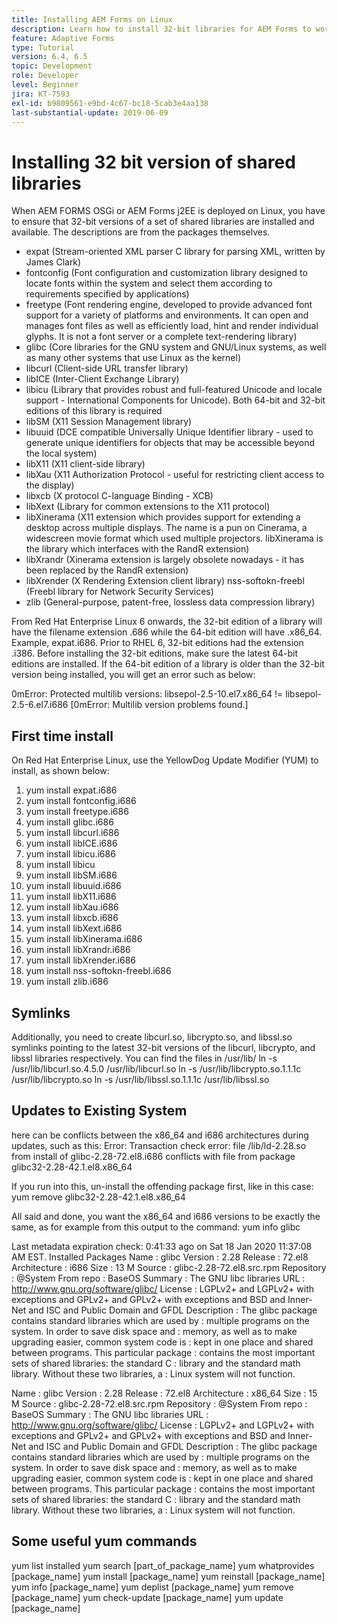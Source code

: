 ```yaml
---
title: Installing AEM Forms on Linux
description: Learn how to install 32-bit libraries for AEM Forms to work on Linux installation.
feature: Adaptive Forms
type: Tutorial
version: 6.4, 6.5
topic: Development
role: Developer
level: Beginner
jira: KT-7593
exl-id: b9809561-e9bd-4c67-bc18-5cab3e4aa138
last-substantial-update: 2019-06-09
---
```

# Installing 32 bit version of shared libraries

When AEM FORMS OSGi or AEM Forms j2EE is deployed on Linux, you have to ensure that 32-bit versions of a set of shared libraries are installed and available.  The descriptions are from the packages themselves. 

* expat (Stream-oriented XML parser C library for parsing XML, written by James Clark)
* fontconfig (Font configuration and customization library designed to locate fonts within the system and select them according to requirements specified by applications)
* freetype (Font rendering engine, developed to provide advanced font support for a variety of platforms and environments. It can open and manages font files as well as efficiently load, hint and render individual glyphs. It is not a font server or a complete text-rendering library)
* glibc (Core libraries for the GNU system and GNU/Linux systems, as well as many other systems that use Linux as the kernel)
* libcurl (Client-side URL transfer library)
* libICE (Inter-Client Exchange Library)
* libicu (Library that provides robust and full-featured Unicode and locale support - International Components for Unicode). Both 64-bit and 32-bit editions of this library is required
* libSM (X11 Session Management library)
* libuuid (DCE compatible Universally Unique Identifier library - used to generate unique identifiers for objects that may be accessible beyond the local system)
* libX11 (X11 client-side library)
* libXau (X11 Authorization Protocol - useful for restricting client access to the display)
* libxcb (X protocol C-language Binding - XCB)
* libXext (Library for common extensions to the X11 protocol)
* libXinerama (X11 extension which provides support for extending a desktop across multiple displays. The name is a pun on Cinerama, a widescreen movie format which used multiple projectors. libXinerama is the library which interfaces with the RandR extension)
* libXrandr (Xinerama extension is largely obsolete nowadays - it has been replaced by the RandR extension)
* libXrender (X Rendering Extension client library)
nss-softokn-freebl (Freebl library for Network Security Services)
* zlib (General-purpose, patent-free, lossless data compression library)

From Red Hat Enterprise Linux 6 onwards, the 32-bit edition of a library will have the filename extension .686 while the 64-bit edition will have .x86_64. Example, expat.i686. Prior to RHEL 6, 32-bit editions had the extension .i386. Before installing the 32-bit editions, make sure the latest 64-bit editions are installed. If the 64-bit edition of a library is older than the 32-bit version being installed, you will get an error such as below:

0mError: Protected multilib versions: libsepol-2.5-10.el7.x86_64 != libsepol-2.5-6.el7.i686 [0mError: Multilib version problems found.]

## First time install

On Red Hat Enterprise Linux, use the YellowDog Update Modifier (YUM) to install, as shown below:

1. yum install expat.i686
2. yum install fontconfig.i686
3. yum install freetype.i686
4. yum install glibc.i686
5. yum install libcurl.i686
6. yum install libICE.i686
7. yum install libicu.i686
8. yum install libicu
9. yum install libSM.i686
10. yum install libuuid.i686
11. yum install libX11.i686
12. yum install libXau.i686
13. yum install libxcb.i686
14. yum install libXext.i686
15. yum install libXinerama.i686
16. yum install libXrandr.i686
17. yum install libXrender.i686
18. yum install nss-softokn-freebl.i686
19. yum install zlib.i686

## Symlinks

Additionally, you need to create libcurl.so, libcrypto.so, and libssl.so symlinks pointing to the latest 32-bit versions of the libcurl, libcrypto, and libssl libraries respectively. You can find the files in /usr/lib/
ln -s /usr/lib/libcurl.so.4.5.0 /usr/lib/libcurl.so
ln -s /usr/lib/libcrypto.so.1.1.1c /usr/lib/libcrypto.so
ln -s /usr/lib/libssl.so.1.1.1c /usr/lib/libssl.so

## Updates to Existing System

here can be conflicts between the x86_64 and i686 architectures during updates, such as this:
Error: Transaction check error:
file /lib/ld-2.28.so from install of glibc-2.28-72.el8.i686 conflicts with file from package glibc32-2.28-42.1.el8.x86_64

If you run into this, un-install the offending package first, like in this case:
yum remove glibc32-2.28-42.1.el8.x86_64

All said and done, you want the x86_64 and i686 versions to be exactly the same, as for example from this output to the command:
yum info glibc

Last metadata expiration check: 0:41:33 ago on Sat 18 Jan 2020 11:37:08 AM EST.
Installed Packages
Name : glibc
Version : 2.28
Release : 72.el8
Architecture : i686
Size : 13 M
Source : glibc-2.28-72.el8.src.rpm
Repository : @System
From repo : BaseOS
Summary : The GNU libc libraries
URL : http://www.gnu.org/software/glibc/
License : LGPLv2+ and LGPLv2+ with exceptions and GPLv2+ and GPLv2+ with exceptions and BSD and Inner-Net and ISC and Public Domain and GFDL
Description : The glibc package contains standard libraries which are used by : multiple programs on the system. In order to save disk space and : memory, as well as to make upgrading easier, common system code is : kept in one place and shared between programs. This particular package : contains the most important sets of shared libraries: the standard C : library and the standard math library. Without these two libraries, a : Linux system will not function.

Name : glibc
Version : 2.28
Release : 72.el8
Architecture : x86_64
Size : 15 M
Source : glibc-2.28-72.el8.src.rpm
Repository : @System
From repo : BaseOS
Summary : The GNU libc libraries
URL : http://www.gnu.org/software/glibc/
License : LGPLv2+ and LGPLv2+ with exceptions and GPLv2+ and GPLv2+ with exceptions and BSD and Inner-Net and ISC and Public Domain and GFDL
Description : The glibc package contains standard libraries which are used by : multiple programs on the system. In order to save disk space and : memory, as well as to make upgrading easier, common system code is : kept in one place and shared between programs. This particular package : contains the most important sets of shared libraries: the standard C : library and the standard math library. Without these two libraries, a : Linux system will not function.

## Some useful yum commands

yum list installed
yum search [part_of_package_name]
yum whatprovides [package_name]
yum install [package_name]
yum reinstall [package_name]
yum info [package_name]
yum deplist [package_name]
yum remove [package_name]
yum check-update [package_name]
yum update [package_name]
